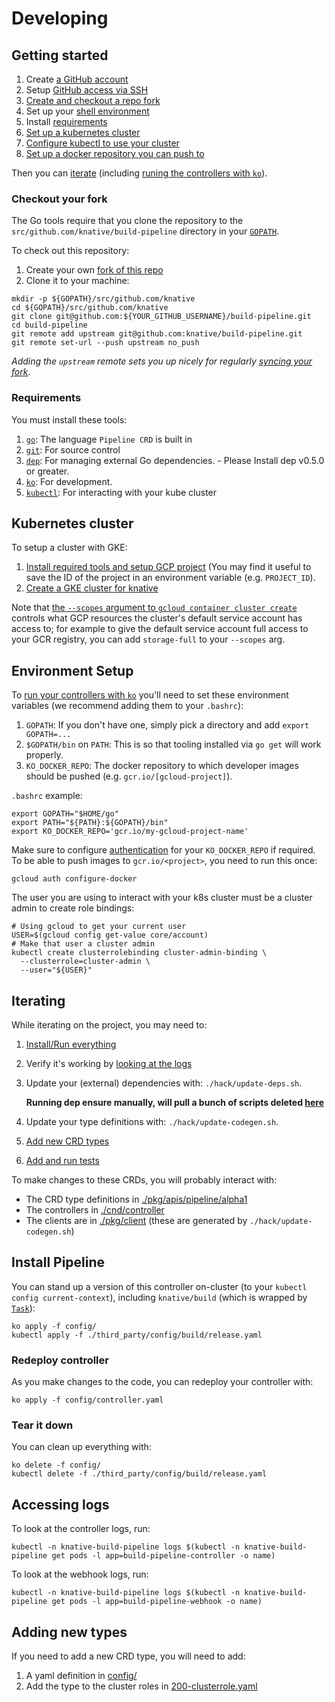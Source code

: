 # Developing

## Getting started

1. Create [a GitHub account](https://github.com/join)
1. Setup [GitHub access via
   SSH](https://help.github.com/articles/connecting-to-github-with-ssh/)
1. [Create and checkout a repo fork](#checkout-your-fork)
1. Set up your [shell environment](#environment-setup)
1. Install [requirements](#requirements)
1. [Set up a kubernetes cluster](#kubernetes-cluster)
1. [Configure kubectl to use your cluster](https://kubernetes.io/docs/tasks/access-application-cluster/configure-access-multiple-clusters/)
1. [Set up a docker repository you can push to](https://github.com/knative/serving/blob/master/docs/setting-up-a-docker-registry.md)

Then you can [iterate](#iterating) (including [runing the controllers with `ko`](#install-pipeline)).

### Checkout your fork

The Go tools require that you clone the repository to the `src/github.com/knative/build-pipeline` directory
in your [`GOPATH`](https://github.com/golang/go/wiki/SettingGOPATH).

To check out this repository:

1. Create your own [fork of this
  repo](https://help.github.com/articles/fork-a-repo/)
1. Clone it to your machine:

  ```shell
  mkdir -p ${GOPATH}/src/github.com/knative
  cd ${GOPATH}/src/github.com/knative
  git clone git@github.com:${YOUR_GITHUB_USERNAME}/build-pipeline.git
  cd build-pipeline
  git remote add upstream git@github.com:knative/build-pipeline.git
  git remote set-url --push upstream no_push
  ```

_Adding the `upstream` remote sets you up nicely for regularly [syncing your
fork](https://help.github.com/articles/syncing-a-fork/)._

### Requirements

You must install these tools:

1. [`go`](https://golang.org/doc/install): The language `Pipeline CRD` is built in
1. [`git`](https://help.github.com/articles/set-up-git/): For source control
1. [`dep`](https://github.com/golang/dep): For managing external Go
   dependencies. - Please Install dep v0.5.0 or greater.
1. [`ko`](https://github.com/google/go-containerregistry/tree/master/cmd/ko): For
   development.
1. [`kubectl`](https://kubernetes.io/docs/tasks/tools/install-kubectl/): For interacting with your kube cluster

## Kubernetes cluster

To setup a cluster with GKE:

1. [Install required tools and setup GCP project](https://github.com/knative/docs/blob/master/install/Knative-with-GKE.md#before-you-begin)
   (You may find it useful to save the ID of the project in an environment variable (e.g. `PROJECT_ID`).
1. [Create a GKE cluster for knative](https://github.com/knative/docs/blob/master/install/Knative-with-GKE.md#creating-a-kubernetes-cluster)

Note that [the `--scopes` argument to `gcloud container cluster create`](https://cloud.google.com/sdk/gcloud/reference/container/clusters/create#--scopes)
controls what GCP resources the cluster's default service account has access to; for example to give the default
service account full access to your GCR registry, you can add `storage-full` to your `--scopes` arg.

## Environment Setup

To [run your controllers with `ko`](#install-pipeline) you'll need to set these environment
variables (we recommend adding them to your `.bashrc`):

1. `GOPATH`: If you don't have one, simply pick a directory and add `export GOPATH=...`
1. `$GOPATH/bin` on `PATH`: This is so that tooling installed via `go get` will work properly.
1. `KO_DOCKER_REPO`: The docker repository to which developer images should be pushed (e.g. `gcr.io/[gcloud-project]`).

`.bashrc` example:

```shell
export GOPATH="$HOME/go"
export PATH="${PATH}:${GOPATH}/bin"
export KO_DOCKER_REPO='gcr.io/my-gcloud-project-name'
```

Make sure to configure [authentication](
https://cloud.google.com/container-registry/docs/advanced-authentication#standalone_docker_credential_helper)
for your `KO_DOCKER_REPO` if required. To be able to push images to `gcr.io/<project>`, you need to run this once:

```shell
gcloud auth configure-docker
```

The user you are using to interact with your k8s cluster must be a cluster admin to create role bindings:

```shell
# Using gcloud to get your current user
USER=$(gcloud config get-value core/account)
# Make that user a cluster admin
kubectl create clusterrolebinding cluster-admin-binding \
  --clusterrole=cluster-admin \
  --user="${USER}"
```

## Iterating

While iterating on the project, you may need to:

1. [Install/Run everything](#install-pipeline)
1. Verify it's working by [looking at the logs](#accessing-logs)
1. Update your (external) dependencies with: `./hack/update-deps.sh`.

   __Running dep ensure manually, will pull a bunch of scripts deleted [here](./hack/update-deps.sh#L29)__
1. Update your type definitions with: `./hack/update-codegen.sh`.
1. [Add new CRD types](#adding-new-types)
1. [Add and run tests](./test/README.md#tests)

To make changes to these CRDs, you will probably interact with:

* The CRD type definitions in [./pkg/apis/pipeline/alpha1](./pkg/apis/pipeline/v1alpha1)
* The controllers in [./cnd/controller](./cmd/controller)
* The clients are in [./pkg/client](./pkg/client) (these are generated by `./hack/update-codegen.sh`)

## Install Pipeline

You can stand up a version of this controller on-cluster (to your `kubectl config current-context`),
including `knative/build` (which is wrapped by [`Task`](docs/Concepts.md#task)):

```shell
ko apply -f config/
kubectl apply -f ./third_party/config/build/release.yaml
```

### Redeploy controller

As you make changes to the code, you can redeploy your controller with:

```shell
ko apply -f config/controller.yaml
```

### Tear it down

You can clean up everything with:

```shell
ko delete -f config/
kubectl delete -f ./third_party/config/build/release.yaml
```

## Accessing logs

To look at the controller logs, run:

```shell
kubectl -n knative-build-pipeline logs $(kubectl -n knative-build-pipeline get pods -l app=build-pipeline-controller -o name)
```

To look at the webhook logs, run:

```shell
kubectl -n knative-build-pipeline logs $(kubectl -n knative-build-pipeline get pods -l app=build-pipeline-webhook -o name)
```

## Adding new types

If you need to add a new CRD type, you will need to add:

1. A yaml definition in [config/](./config)
1. Add the type to the cluster roles in [200-clusterrole.yaml](./config/200-clusterrole.yaml)
